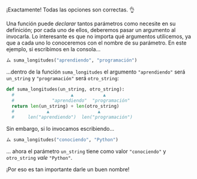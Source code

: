 ¡Exactamente! Todas las opciones son correctas. :ok_hand:

Una función puede _declarar_ tantos parámetros como necesite en su definición; por cada uno de ellos, deberemos pasar un argumento al invocarla. Lo interesante es que no importa qué argumentos utilicemos, ya que a cada uno lo conoceremos con el nombre de su parámetro. En este ejemplo, si escribimos en la consola...

```python
ム suma_longitudes("aprendiendo", "programación")
```
...dentro de la función `suma_longitudes` el argumento `"aprendiendo"` será `un_string` y `"programación"` será `otro_string`:

```python
def suma_longitudes(un_string, otro_string):
  #                     ▲           ▲
  #              "aprendiendo"  "programación"
  return len(un_string) + len(otro_string)  
  #            ▲                  ▲
  #     len("aprendiendo")  len("programación")
```

Sin embargo, si lo invocamos escribiendo...

```python
ム suma_longitudes("conociendo", "Python")
```

... ahora el parámetro `un_string` tiene como valor `"conociendo"` y `otro_string` _vale_ `"Python"`.

¡Por eso es tan importante darle un buen nombre! 